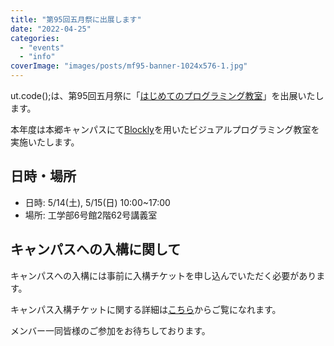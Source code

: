 ```yaml
---
title: "第95回五月祭に出展します"
date: "2022-04-25"
categories: 
  - "events"
  - "info"
coverImage: "images/posts/mf95-banner-1024x576-1.jpg"
---
```


ut.code();は、第95回五月祭に「[はじめてのプログラミング教室](http://gogatsusai.jp/95/visitor/campus/kikaku/325)」を出展いたします。

本年度は本郷キャンパスにて[Blockly](https://developers.google.com/blockly)を用いたビジュアルプログラミング教室を実施いたします。

## 日時・場所

- 日時: 5/14(土), 5/15(日) 10:00~17:00
- 場所: 工学部6号館2階62号講義室

## キャンパスへの入構に関して

キャンパスへの入構には事前に入構チケットを申し込んでいただく必要があります。

キャンパス入構チケットに関する詳細は[こちら](https://gogatsusai.jp/95/visitor/entry)からご覧になれます。

メンバー一同皆様のご参加をお待ちしております。
